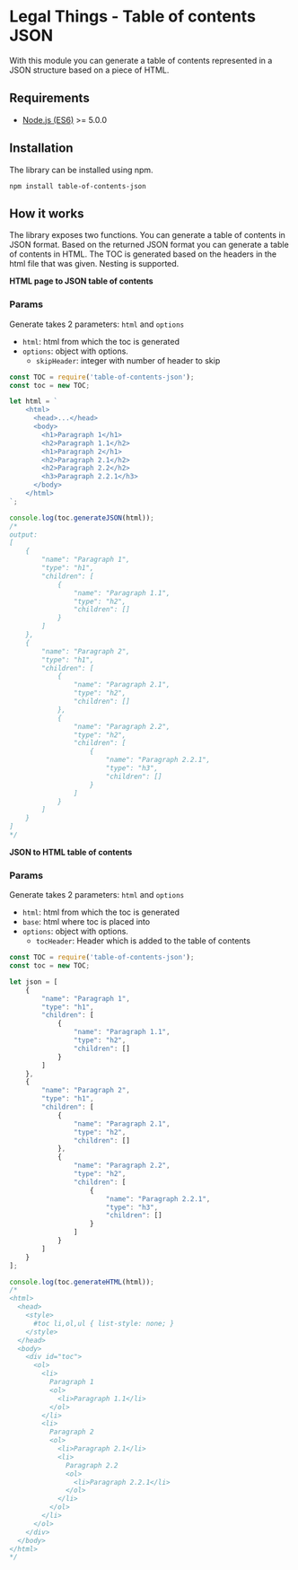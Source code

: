 Legal Things - Table of contents JSON
==================

With this module you can generate a table of contents represented in a JSON structure based on a piece of HTML.

## Requirements

- [Node.js (ES6)](https://nodejs.org) >= 5.0.0

## Installation

The library can be installed using npm.

    npm install table-of-contents-json

## How it works
The library exposes two functions. You can generate a table of contents in JSON format.
Based on the returned JSON format you can generate a table of contents in HTML.
The TOC is generated based on the headers in the html file that was given. Nesting is supported.

**HTML page to JSON table of contents** 

### Params

Generate takes 2 parameters: `html` and `options`

- `html`: html from which the toc is generated
- `options`: object with options.
    - `skipHeader`: integer with number of header to skip


```javascript
const TOC = require('table-of-contents-json');
const toc = new TOC;

let html = `
    <html>
      <head>...</head>
      <body>
        <h1>Paragraph 1</h1>
        <h2>Paragraph 1.1</h2>
        <h1>Paragraph 2</h1>
        <h2>Paragraph 2.1</h2>
        <h2>Paragraph 2.2</h2>
        <h3>Paragraph 2.2.1</h3>
      </body>
    </html>
`;

console.log(toc.generateJSON(html));
/* 
output:
[
    {
        "name": "Paragraph 1",
        "type": "h1",
        "children": [
            {
                "name": "Paragraph 1.1",
                "type": "h2",
                "children": []
            }
        ]
    },
    {
        "name": "Paragraph 2",
        "type": "h1",
        "children": [
            {
                "name": "Paragraph 2.1",
                "type": "h2",
                "children": []
            },
            {
                "name": "Paragraph 2.2",
                "type": "h2",
                "children": [
                    {
                        "name": "Paragraph 2.2.1",
                        "type": "h3",
                        "children": []
                    }
                ]
            }
        ]
    }
]
*/
```

**JSON to HTML table of contents**
 
 ### Params
 
 Generate takes 2 parameters: `html` and `options`
 
 - `html`: html from which the toc is generated
 - `base`: html where toc is placed into
 - `options`: object with options.
     - `tocHeader`: Header which is added to the table of contents

```javascript
const TOC = require('table-of-contents-json');
const toc = new TOC;

let json = [
    {
        "name": "Paragraph 1",
        "type": "h1",
        "children": [
            {
                "name": "Paragraph 1.1",
                "type": "h2",
                "children": []
            }
        ]
    },
    {
        "name": "Paragraph 2",
        "type": "h1",
        "children": [
            {
                "name": "Paragraph 2.1",
                "type": "h2",
                "children": []
            },
            {
                "name": "Paragraph 2.2",
                "type": "h2",
                "children": [
                    {
                        "name": "Paragraph 2.2.1",
                        "type": "h3",
                        "children": []
                    }
                ]
            }
        ]
    }
];

console.log(toc.generateHTML(html));
/* 
<html>
  <head>
    <style>
      #toc li,ol,ul { list-style: none; }
    </style>
  </head>
  <body>
    <div id="toc">
      <ol>
        <li>
          Paragraph 1
          <ol>
            <li>Paragraph 1.1</li>
          </ol>
        </li>
        <li>
          Paragraph 2
          <ol>
            <li>Paragraph 2.1</li>
            <li>
              Paragraph 2.2
              <ol>
                <li>Paragraph 2.2.1</li>
              </ol>
            </li>
          </ol>
        </li>
      </ol>
    </div>
  </body>
</html>
*/
```
